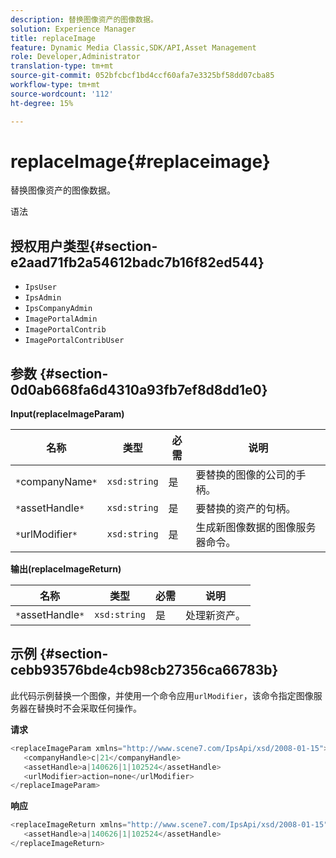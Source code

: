 ```yaml
---
description: 替换图像资产的图像数据。
solution: Experience Manager
title: replaceImage
feature: Dynamic Media Classic,SDK/API,Asset Management
role: Developer,Administrator
translation-type: tm+mt
source-git-commit: 052bfcbcf1bd4ccf60afa7e3325bf58dd07cba85
workflow-type: tm+mt
source-wordcount: '112'
ht-degree: 15%

---
```



# replaceImage{#replaceimage}

替换图像资产的图像数据。

语法

## 授权用户类型{#section-e2aad71fb2a54612badc7b16f82ed544}

* `IpsUser`
* `IpsAdmin`
* `IpsCompanyAdmin`
* `ImagePortalAdmin`
* `ImagePortalContrib`
* `ImagePortalContribUser`

## 参数 {#section-0d0ab668fa6d4310a93fb7ef8d8dd1e0}

**Input(replaceImageParam)**

| 名称 | 类型 | 必需 | 说明 |
|---|---|---|---|
| `*`companyName`*` | `xsd:string` | 是 | 要替换的图像的公司的手柄。 |
| `*`assetHandle`*` | `xsd:string` | 是 | 要替换的资产的句柄。 |
| `*`urlModifier`*` | `xsd:string` | 是 | 生成新图像数据的图像服务器命令。 |

**输出(replaceImageReturn)**

| 名称 | 类型 | 必需 | 说明 |
|---|---|---|---|
| `*`assetHandle`*` | `xsd:string` | 是 | 处理新资产。 |

## 示例 {#section-cebb93576bde4cb98cb27356ca66783b}

此代码示例替换一个图像，并使用一个命令应用`urlModifier`，该命令指定图像服务器在替换时不会采取任何操作。

**请求**

```java
<replaceImageParam xmlns="http://www.scene7.com/IpsApi/xsd/2008-01-15">
   <companyHandle>c|21</companyHandle>
   <assetHandle>a|140626|1|102524</assetHandle>
   <urlModifier>action=none</urlModifier>
</replaceImageParam>
```

**响应**

```java
<replaceImageReturn xmlns="http://www.scene7.com/IpsApi/xsd/2008-01-15">
   <assetHandle>a|140626|1|102524</assetHandle>
</replaceImageReturn>
```

